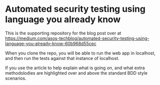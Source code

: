 # Automated security testing using language you already know 
This is the supporting repository for the blog post over at https://medium.com/asos-techblog/automated-security-testing-using-language-you-already-know-60b968d55cec

When you clone the repo, you will be able to run the web app in localhost, and then run the tests against that instance of localhost.

If you use the article to help explain what is going on, and what extra methodolodies are highlighted over and above the standard BDD style scenarios.
